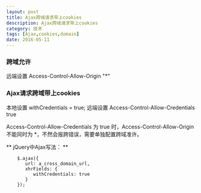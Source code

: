 ```yaml
---
layout: post
title: Ajax跨域请求带上cookies
description: Ajax跨域请求带上cookies
category: 技术
tags: [Ajax,cookies,domain]
date: 2016-05-11
---
```


### 跨域允许

远端设置 Access-Control-Allow-Origin "*"

### Ajax请求跨域带上cookies

本地设置 withCredentials = true;
远端设置 Access-Control-Allow-Credentials true


Access-Control-Allow-Credentials 为 true 时，Access-Control-Allow-Origin不能同时为 *，不然会报跨错误，需要单独配置跨域准许。

** jQuery中Ajax写法： **
```
	$.ajax({
	   url: a_cross_domain_url,
	   xhrFields: {
	      withCredentials: true
	   }
	});
```